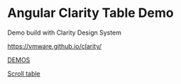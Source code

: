 # Angular Clarity Table Demo

Demo build with Clarity Design System

https://vmware.github.io/clarity/

[DEMOS](https://rspteam.github.io/demo-dists)

[Scroll table](https://rspteam.github.io/demo-dists/scroll-table/)
